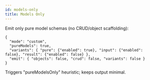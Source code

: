 ```yaml
---
id: models-only
title: Models Only
---
```


Emit only pure model schemas (no CRUD/object scaffolding):

```jsonc
{
  "mode": "custom",
  "pureModels": true,
  "variants": { "pure": {"enabled": true}, "input": {"enabled": false}, "result": {"enabled": false} },
  "emit": { "objects": false, "crud": false, "variants": false }
}
```
Triggers "pureModelsOnly" heuristic; keeps output minimal.
